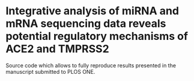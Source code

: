 # Integrative analysis of miRNA and mRNA sequencing data reveals potential regulatory mechanisms of ACE2 and TMPRSS2

Source code which allows to fully reproduce results presented in the manuscript submitted to PLOS ONE.
